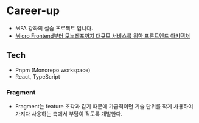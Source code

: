 # Career-up

- MFA 강좌의 실습 프로젝트 입니다.
- <a href="https://fastcampus.co.kr/dev_online_mfa" target="_blank">Micro Frontend부터 모노레포까지
  대규모 서비스를 위한 프론트엔드 아키텍처</a>

## Tech

- Pnpm (Monorepo workspace)
- React, TypeScript

### Fragment

- Fragment는 feature 조각과 같기 때문에 가급적이면 기술 단위를 작게 사용하여 가져다 사용하는 측에서 부담이 적도록 개발한다.
